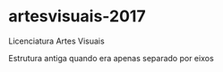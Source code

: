 # artesvisuais-2017
Licenciatura Artes Visuais

Estrutura antiga quando era apenas separado por eixos
